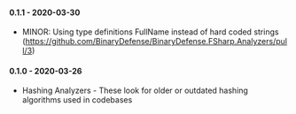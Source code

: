 #### 0.1.1 - 2020-03-30
* MINOR: Using type definitions FullName instead of hard coded strings (https://github.com/BinaryDefense/BinaryDefense.FSharp.Analyzers/pull/3)

#### 0.1.0 - 2020-03-26
* Hashing Analyzers - These look for older or outdated hashing algorithms used in codebases
